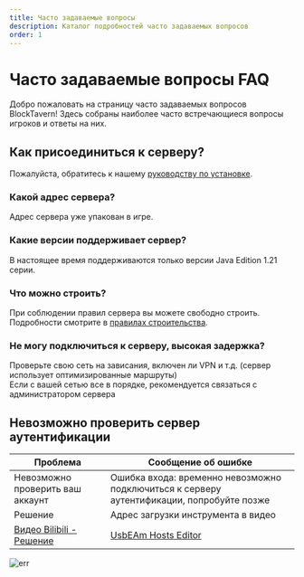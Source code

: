 ```yaml
---
title: Часто задаваемые вопросы
description: Каталог подробностей часто задаваемых вопросов
order: 1
---
```


# Часто задаваемые вопросы FAQ

Добро пожаловать на страницу часто задаваемых вопросов BlockTavern! Здесь собраны наиболее часто встречающиеся вопросы игроков и ответы на них.

## Как присоединиться к серверу?
Пожалуйста, обратитесь к нашему [руководству по установке](/ru-RU/InstallationTutorial/installation-details).


### Какой адрес сервера?
Адрес сервера уже упакован в игре.

### Какие версии поддерживает сервер?
В настоящее время поддерживаются только версии Java Edition 1.21 серии.

### Что можно строить?
При соблюдении правил сервера вы можете свободно строить. Подробности смотрите в [правилах строительства](/ru-RU/GameplayGuide/server-rules).

### Не могу подключиться к серверу, высокая задержка?
Проверьте свою сеть на зависания, включен ли VPN и т.д. (сервер использует оптимизированные маршруты)  
Если с вашей сетью все в порядке, рекомендуется связаться с администратором сервера


## Невозможно проверить сервер аутентификации

| Проблема  | Сообщение об ошибке |  
| ----- | --- |
| Невозможно проверить ваш аккаунт | Ошибка входа: временно невозможно подключиться к серверу аутентификации, попробуйте позже | 
| Решение | Адрес загрузки инструмента в видео  | 
| [Видео Bilibili - Решение](https://www.bilibili.com/video/BV16tejetEUH/) | [UsbEAm Hosts Editor](https://www.dogfight360.com/blog/18627/) | |

![err](/assets/FAQ/faq-details/faq-details01.png)


<Contributors />

<GitHistoryInformation />